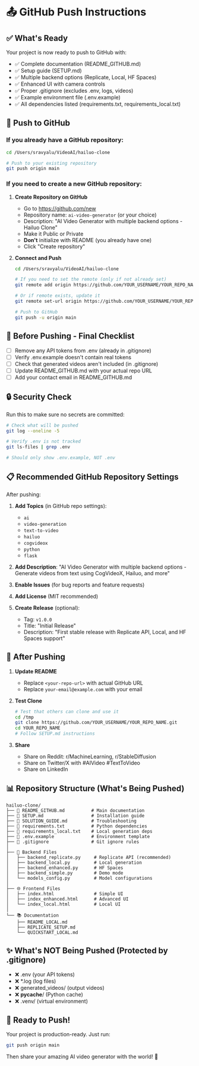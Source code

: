 # 📤 GitHub Push Instructions

## ✅ What's Ready

Your project is now ready to push to GitHub with:

- ✅ Complete documentation (README_GITHUB.md)
- ✅ Setup guide (SETUP.md)
- ✅ Multiple backend options (Replicate, Local, HF Spaces)
- ✅ Enhanced UI with camera controls
- ✅ Proper .gitignore (excludes .env, logs, videos)
- ✅ Example environment file (.env.example)
- ✅ All dependencies listed (requirements.txt, requirements_local.txt)

## 🚀 Push to GitHub

### If you already have a GitHub repository:

```bash
cd /Users/sravyalu/VideoAI/hailuo-clone

# Push to your existing repository
git push origin main
```

### If you need to create a new GitHub repository:

1. **Create Repository on GitHub**
   - Go to https://github.com/new
   - Repository name: `ai-video-generator` (or your choice)
   - Description: "AI Video Generator with multiple backend options - Hailuo Clone"
   - Make it Public or Private
   - **Don't** initialize with README (you already have one)
   - Click "Create repository"

2. **Connect and Push**
   ```bash
   cd /Users/sravyalu/VideoAI/hailuo-clone
   
   # If you need to set the remote (only if not already set)
   git remote add origin https://github.com/YOUR_USERNAME/YOUR_REPO_NAME.git
   
   # Or if remote exists, update it
   git remote set-url origin https://github.com/YOUR_USERNAME/YOUR_REPO_NAME.git
   
   # Push to GitHub
   git push -u origin main
   ```

## 📝 Before Pushing - Final Checklist

- [ ] Remove any API tokens from .env (already in .gitignore)
- [ ] Verify .env.example doesn't contain real tokens
- [ ] Check that generated videos aren't included (in .gitignore)
- [ ] Update README_GITHUB.md with your actual repo URL
- [ ] Add your contact email in README_GITHUB.md

## 🔒 Security Check

Run this to make sure no secrets are committed:

```bash
# Check what will be pushed
git log --oneline -5

# Verify .env is not tracked
git ls-files | grep .env

# Should only show .env.example, NOT .env
```

## 📋 Recommended GitHub Repository Settings

After pushing:

1. **Add Topics** (in GitHub repo settings):
   - `ai`
   - `video-generation`
   - `text-to-video`
   - `hailuo`
   - `cogvideox`
   - `python`
   - `flask`

2. **Add Description**:
   "AI Video Generator with multiple backend options - Generate videos from text using CogVideoX, Hailuo, and more"

3. **Enable Issues** (for bug reports and feature requests)

4. **Add License** (MIT recommended)

5. **Create Release** (optional):
   - Tag: `v1.0.0`
   - Title: "Initial Release"
   - Description: "First stable release with Replicate API, Local, and HF Spaces support"

## 🎯 After Pushing

1. **Update README**
   - Replace `<your-repo-url>` with actual GitHub URL
   - Replace `your-email@example.com` with your email

2. **Test Clone**
   ```bash
   # Test that others can clone and use it
   cd /tmp
   git clone https://github.com/YOUR_USERNAME/YOUR_REPO_NAME.git
   cd YOUR_REPO_NAME
   # Follow SETUP.md instructions
   ```

3. **Share**
   - Share on Reddit: r/MachineLearning, r/StableDiffusion
   - Share on Twitter/X with #AIVideo #TextToVideo
   - Share on LinkedIn

## 📊 Repository Structure (What's Being Pushed)

```
hailuo-clone/
├── 📄 README_GITHUB.md          # Main documentation
├── 📄 SETUP.md                  # Installation guide
├── 📄 SOLUTION_GUIDE.md         # Troubleshooting
├── 📄 requirements.txt          # Python dependencies
├── 📄 requirements_local.txt    # Local generation deps
├── 📄 .env.example              # Environment template
├── 📄 .gitignore                # Git ignore rules
│
├── 🐍 Backend Files
│   ├── backend_replicate.py     # Replicate API (recommended)
│   ├── backend_local.py         # Local generation
│   ├── backend_enhanced.py      # HF Spaces
│   ├── backend_simple.py        # Demo mode
│   └── models_config.py         # Model configurations
│
├── 🌐 Frontend Files
│   ├── index.html               # Simple UI
│   ├── index_enhanced.html      # Advanced UI
│   └── index_local.html         # Local UI
│
└── 📚 Documentation
    ├── README_LOCAL.md
    ├── REPLICATE_SETUP.md
    └── QUICKSTART_LOCAL.md
```

## ✨ What's NOT Being Pushed (Protected by .gitignore)

- ❌ .env (your API tokens)
- ❌ *.log (log files)
- ❌ generated_videos/ (output videos)
- ❌ __pycache__/ (Python cache)
- ❌ .venv/ (virtual environment)

## 🎉 Ready to Push!

Your project is production-ready. Just run:

```bash
git push origin main
```

Then share your amazing AI video generator with the world! 🚀
